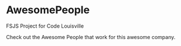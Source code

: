 # AwesomePeople
FSJS Project for Code Louisville

Check out the Awesome People that work for this awesome company.
